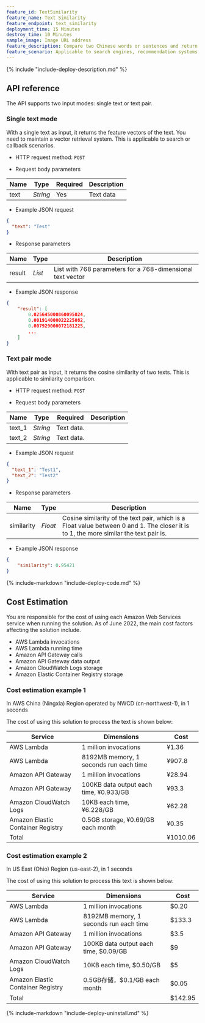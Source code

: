 ```yaml
---
feature_id: TextSimilarity
feature_name: Text Similarity
feature_endpoint: text_similarity
deployment_time: 15 Minutes
destroy_time: 10 Minutes
sample_image: Image URL address
feature_description: Compare two Chinese words or sentences and return similarity score.
feature_scenario: Applicable to search engines, recommendation systems, machine translation, automatic response, named entity recognition, spelling error correction and other scenarios.
---
```


{%
  include "include-deploy-description.md"
%}
## API reference

The API supports two input modes: single text or text pair.

### Single text mode

With a single text as input, it returns the feature vectors of the text. You need to maintain a vector retrieval system. This is applicable to search or callback scenarios.

- HTTP request method: `POST`

- Request body parameters

| **Name**  | **Type**  | **Required** |  **Description**  |
|----------|-----------|------------|------------|
| text | *String* |Yes|Text data|

- Example JSON request

``` json
{
  "text": "Test"
}
```

- Response parameters

| **Name** | **Type** | **Description**  |
|----------|-----------|------------|
|result    |*List*   |List with 768 parameters for a 768-dimensional text vector|

- Example JSON response
``` json
{
    "result": [
        0.025645000860095024, 
        0.001914000022225082, 
        0.007929000072181225, 
        ...
    ]
}
```
### Text pair mode

With text pair as input, it returns the cosine similarity of two texts. This is applicable to similarity comparison.

- HTTP request method: `POST`

- Request body parameters

| **Name**  | **Type**  | **Required** |  **Description**  |
|----------|-----------|------------|------------|
| text_1 | *String* |Text data.|
| text_2 | *String* |Text data.|

- Example JSON request

``` json
{
  "text_1": "Test1",
  "text_2": "Test2"
}
```

- Response parameters

| **Name** | **Type** | **Description**  |
|----------|-----------|------------|
|similarity    |*Float*   |Cosine similarity of the text pair, which is a Float value between 0 and 1. The closer it is to 1, the more similar the text pair is.|

- Example JSON response
``` json
{
    "similarity": 0.95421
}
```

{%
  include-markdown "include-deploy-code.md"
%}

## Cost Estimation

You are responsible for the cost of using each Amazon Web Services service when running the solution. As of June 2022, the main cost factors affecting the solution include.

- AWS Lambda invocations
- AWS Lambda running time
- Amazon API Gateway calls
- Amazon API Gateway data output
- Amazon CloudWatch Logs storage
- Amazon Elastic Container Registry storage

### Cost estimation example 1

In AWS China (Ningxia) Region operated by NWCD (cn-northwest-1),  in 1 seconds

The cost of using this solution to process the text is shown below:

| Service | Dimensions                   | Cost       |
| ---- |----------------------|----------|
|AWS Lambda | 1 million invocations                | ¥1.36    |
|AWS Lambda | 8192MB memory, 1 seconds run each time      | ¥907.8  |
|Amazon API Gateway| 1 million invocations                  | ¥28.94   |
|Amazon API Gateway| 100KB data output each time, ¥0.933/GB | ¥93.3    |
|Amazon CloudWatch Logs| 10KB each time, ¥6.228/GB    | ¥62.28   |
|Amazon Elastic Container Registry| 0.5GB storage, ¥0.69/GB each month     | ¥0.35    |
| Total                                  |   | ¥1010.06 |

### Cost estimation example 2

In US East (Ohio) Region (us-east-2), in 1 seconds

The cost of using this solution to process this text is shown below:

| Service | Dimensions                   | Cost       |
|-------------------------------------|---------------------|---------|
| AWS Lambda                     | 1 million invocations                 | $0.20   |
| AWS Lambda                     | 8192MB memory, 1 seconds run each time     | $133.3  |
| Amazon API Gateway                | 1 million invocations                 | $3.5    |
| Amazon API Gateway              | 100KB data output each time, $0.09/GB | $9      |
| Amazon CloudWatch Logs              | 10KB each time, $0.50/GB     | $5      |
| Amazon Elastic Container Registry | 0.5GB存储，$0.1/GB each month      | $0.05   |
| Total                                 |   | $142.95 |

{%
  include-markdown "include-deploy-uninstall.md"
%}
